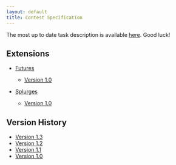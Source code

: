 ```yaml
---
layout: default
title: Contest Specification
---
```


The most up to date task description is available
[here](http://icfpcontest2017.github.io/static/task.pdf). Good
luck!

Extensions
----

  - [Futures](https://icfpcontest2017.github.io/static/task-futures.pdf)
    - [Version 1.0](https://icfpcontest2017.github.io/static/task-futures-v1.0.pdf)

  - [Splurges](https://icfpcontest2017.github.io/static/task-splurges.pdf)
    - [Version 1.0](https://icfpcontest2017.github.io/static/task-splurges-v1.0.pdf)

Version History
----

 - [Version 1.3](https://icfpcontest2017.github.io/static/task-v1.3.pdf)
 - [Version 1.2](https://icfpcontest2017.github.io/static/task-v1.2.pdf)
 - [Version 1.1](https://icfpcontest2017.github.io/static/task-v1.1.pdf)
 - [Version 1.0](https://icfpcontest2017.github.io/static/task-v1.0.pdf)
